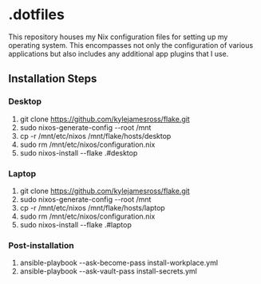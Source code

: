 # .dotfiles

This repository houses my Nix configuration files for setting up my operating system. This encompasses not only the configuration of various applications but also includes any additional app plugins that I use.

## Installation Steps

### Desktop
1. git clone https://github.com/kylejamesross/flake.git
2. sudo nixos-generate-config --root /mnt
3. cp -r /mnt/etc/nixos /mnt/flake/hosts/desktop
4. sudo rm /mnt/etc/nixos/configuration.nix
5. sudo nixos-install --flake .#desktop

### Laptop
1. git clone https://github.com/kylejamesross/flake.git
2. sudo nixos-generate-config --root /mnt
3. cp -r /mnt/etc/nixos /mnt/flake/hosts/laptop
4. sudo rm /mnt/etc/nixos/configuration.nix
5. sudo nixos-install --flake .#laptop

### Post-installation
1. ansible-playbook --ask-become-pass install-workplace.yml
2. ansible-playbook --ask-vault-pass install-secrets.yml
